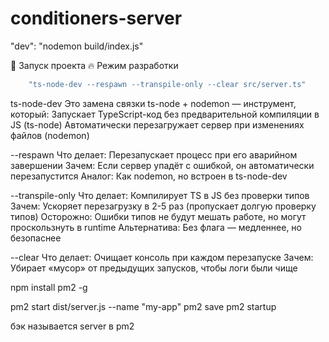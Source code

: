# conditioners-server
"dev": "nodemon build/index.js"

🚦 Запуск проекта
🔥 Режим разработки
```bash
    "ts-node-dev --respawn --transpile-only --clear src/server.ts"
```
ts-node-dev
    Это замена связки ts-node + nodemon — инструмент, который:
    Запускает TypeScript-код без предварительной компиляции в JS (ts-node)
    Автоматически перезагружает сервер при изменениях файлов (nodemon)

--respawn
    Что делает: Перезапускает процесс при его аварийном завершении
    Зачем: Если сервер упадёт с ошибкой, он автоматически перезапустится 
    Аналог: Как nodemon, но встроен в ts-node-dev

--transpile-only
    Что делает: Компилирует TS в JS без проверки типов
    Зачем: Ускоряет перезагрузку в 2-5 раз (пропускает долгую проверку типов)
    Осторожно: Ошибки типов не будут мешать работе, но могут проскользнуть в runtime
    Альтернатива: Без флага — медленнее, но безопаснее

--clear
    Что делает: Очищает консоль при каждом перезапуске
    Зачем: Убирает «мусор» от предыдущих запусков, чтобы логи были чище


npm install pm2 -g

pm2 start dist/server.js --name "my-app"
pm2 save
pm2 startup

бэк называется server в pm2